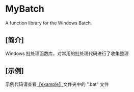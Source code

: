 ﻿# MyBatch
A function library for the Windows Batch.  
  
## [简介]
Windows 批处理函数库，对常用的批处理代码进行了收集整理  

## [示例]
示例代码请查看<a href="example\">【example】</a>文件夹中的 ".bat" 文件  
